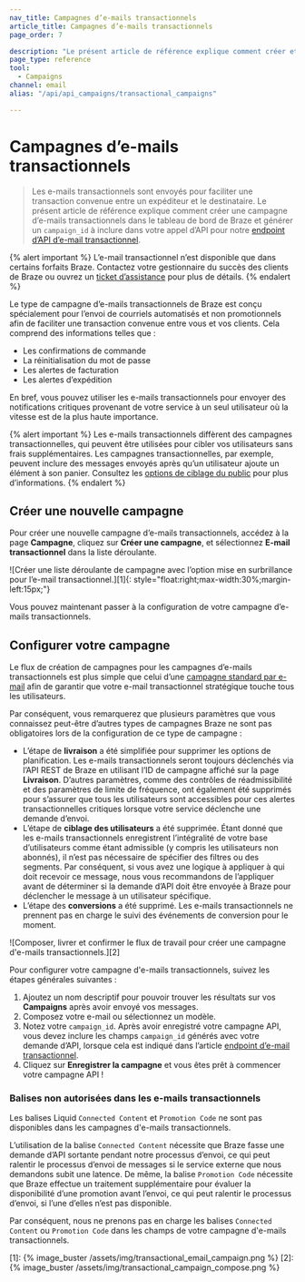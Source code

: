 ```yaml
---
nav_title: Campagnes d’e-mails transactionnels
article_title: Campagnes d’e-mails transactionnels
page_order: 7

description: "Le présent article de référence explique comment créer et configurer une nouvelle campagne Braze d’e-mails transactionnels."
page_type: reference
tool:
  - Campaigns
channel: email
alias: "/api/api_campaigns/transactional_campaigns"

---
```


# Campagnes d’e-mails transactionnels

> Les e-mails transactionnels sont envoyés pour faciliter une transaction convenue entre un expéditeur et le destinataire. Le présent article de référence explique comment créer une campagne d’e-mails transactionnels dans le tableau de bord de Braze et générer un `campaign_id` à inclure dans votre appel d’API pour notre [endpoint d’API d’e-mail transactionnel]({{site.baseurl}}/api/endpoints/messaging/send_messages/post_send_transactional_message).

{% alert important %}
L’e-mail transactionnel n’est disponible que dans certains forfaits Braze. Contactez votre gestionnaire du succès des clients de Braze ou ouvrez un [ticket d’assistance]({{site.baseurl}}/braze_support/) pour plus de détails.
{% endalert %}

Le type de campagne d’e-mails transactionnels de Braze est conçu spécialement pour l’envoi de courriels automatisés et non promotionnels afin de faciliter une transaction convenue entre vous et vos clients. Cela comprend des informations telles que :

- Les confirmations de commande
- La réinitialisation du mot de passe
- Les alertes de facturation
- Les alertes d’expédition

En bref, vous pouvez utiliser les e-mails transactionnels pour envoyer des notifications critiques provenant de votre service à un seul utilisateur où la vitesse est de la plus haute importance. 

{% alert important %}
Les e-mails transactionnels diffèrent des campagnes transactionnelles, qui peuvent être utilisées pour cibler vos utilisateurs sans frais supplémentaires. Les campagnes transactionnelles, par exemple, peuvent inclure des messages envoyés après qu’un utilisateur ajoute un élément à son panier. Consultez les [options de ciblage du public]({{site.baseurl}}/user_guide/engagement_tools/campaigns/building_campaigns/targeting_users/) pour plus d’informations. 
{% endalert %}

## Créer une nouvelle campagne

Pour créer une nouvelle campagne d’e-mails transactionnels, accédez à la page **Campagne**, cliquez sur **Créer une campagne**, et sélectionnez **E-mail transactionnel** dans la liste déroulante.

![Créer une liste déroulante de campagne avec l’option mise en surbrillance pour l’e-mail transactionnel.][1]{: style="float:right;max-width:30%;margin-left:15px;"}

Vous pouvez maintenant passer à la configuration de votre campagne d’e-mails transactionnels.

## Configurer votre campagne

Le flux de création de campagnes pour les campagnes d’e-mails transactionnels est plus simple que celui d’une [campagne standard par e-mail]({{site.baseurl}}/user_guide/message_building_by_channel/email/creating_an_email_campaign/) afin de garantir que votre e-mail transactionnel stratégique touche tous les utilisateurs.

Par conséquent, vous remarquerez que plusieurs paramètres que vous connaissez peut-être d’autres types de campagnes Braze ne sont pas obligatoires lors de la configuration de ce type de campagne :

- L’étape de **livraison** a été simplifiée pour supprimer les options de planification. Les e-mails transactionnels seront toujours déclenchés via l’API REST de Braze en utilisant l’ID de campagne affiché sur la page **Livraison**. D’autres paramètres, comme des contrôles de réadmissibilité et des paramètres de limite de fréquence, ont également été supprimés pour s’assurer que tous les utilisateurs sont accessibles pour ces alertes transactionnelles critiques lorsque votre service déclenche une demande d’envoi.
- L’étape de **ciblage des utilisateurs** a été supprimée. Étant donné que les e-mails transactionnels enregistrent l’intégralité de votre base d’utilisateurs comme étant admissible (y compris les utilisateurs non abonnés), il n’est pas nécessaire de spécifier des filtres ou des segments. Par conséquent, si vous avez une logique à appliquer à qui doit recevoir ce message, nous vous recommandons de l’appliquer avant de déterminer si la demande d’API doit être envoyée à Braze pour déclencher le message à un utilisateur spécifique.
- L’étape des **conversions** a été supprimé. Les e-mails transactionnels ne prennent pas en charge le suivi des événements de conversion pour le moment.

![Composer, livrer et confirmer le flux de travail pour créer une campagne d'e-mails transactionnels.][2]

Pour configurer votre campagne d'e-mails transactionnels, suivez les étapes générales suivantes :

1. Ajoutez un nom descriptif pour pouvoir trouver les résultats sur vos **Campaigns** après avoir envoyé vos messages.
2. Composez votre e-mail ou sélectionnez un modèle.
3. Notez votre `campaign_id`. Après avoir enregistré votre campagne API, vous devez inclure les champs `campaign_id` générés avec votre demande d’API, lorsque cela est indiqué dans l’article [endpoint d’e-mail transactionnel]({{site.baseurl}}/api/endpoints/messaging/send_messages/post_send_transactional_message).
4. Cliquez sur **Enregistrer la campagne** et vous êtes prêt à commencer votre campagne API !

### Balises non autorisées dans les e-mails transactionnels

Les balises Liquid `Connected Content` et `Promotion Code` ne sont pas disponibles dans les campagnes d'e-mails transactionnels.

L’utilisation de la balise `Connected Content` nécessite que Braze fasse une demande d’API sortante pendant notre processus d’envoi, ce qui peut ralentir le processus d’envoi de messages si le service externe que nous demandons subit une latence. De même, la balise `Promotion Code` nécessite que Braze effectue un traitement supplémentaire pour évaluer la disponibilité d’une promotion avant l’envoi, ce qui peut ralentir le processus d’envoi, si l’une d’elles n’est pas disponible.

Par conséquent, nous ne prenons pas en charge les balises `Connected Content` ou `Promotion Code` dans les champs de votre campagne d'e-mails transactionnels.


[1]: {% image_buster /assets/img/transactional_email_campaign.png %} 
[2]: {% image_buster /assets/img/transactional_campaign_compose.png %}
